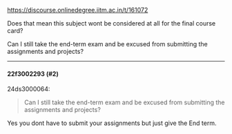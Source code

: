 https://discourse.onlinedegree.iitm.ac.in/t/161072

Does that mean this subject wont be considered at all for the final course card?</p>
<p>Can I still take the end-term exam and be excused from submitting the assignments and projects?</p><hr>

<h4>22f3002293 (#2)</h4>
<aside class="quote group-ds-students" data-post="1" data-topic="161072" data-username="24ds3000064">
<div class="title">
<div class="quote-controls"></div>
 24ds3000064:</div>
<blockquote>
<p>Can I still take the end-term exam and be excused from submitting the assignments and projects?</p>
</blockquote>
</aside>
<p>Yes you dont have to submit your assignments but just give the End term.